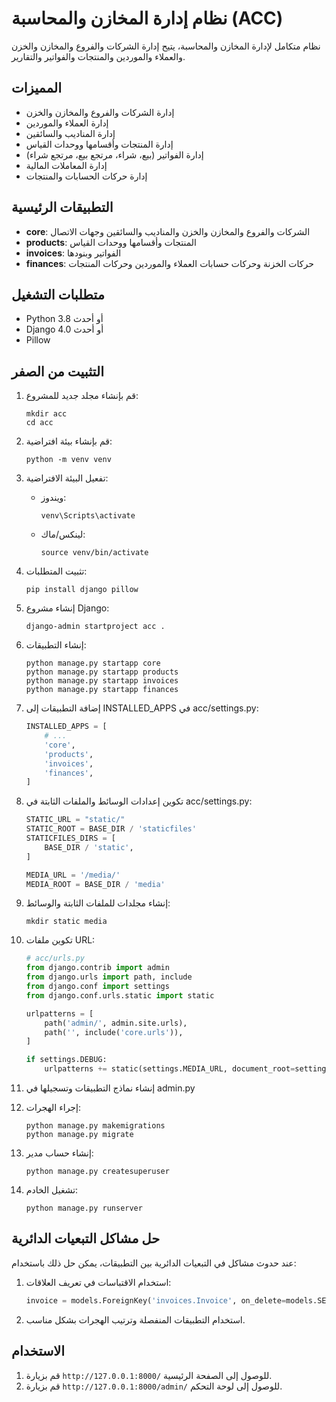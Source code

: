 # نظام إدارة المخازن والمحاسبة (ACC)

نظام متكامل لإدارة المخازن والمحاسبة، يتيح إدارة الشركات والفروع والمخازن والخزن والعملاء والموردين والمنتجات والفواتير والتقارير.

## المميزات

* إدارة الشركات والفروع والمخازن والخزن
* إدارة العملاء والموردين
* إدارة المناديب والسائقين
* إدارة المنتجات وأقسامها ووحدات القياس
* إدارة الفواتير (بيع، شراء، مرتجع بيع، مرتجع شراء)
* إدارة المعاملات المالية
* إدارة حركات الحسابات والمنتجات

## التطبيقات الرئيسية

* **core**: الشركات والفروع والمخازن والخزن والمناديب والسائقين وجهات الاتصال
* **products**: المنتجات وأقسامها ووحدات القياس
* **invoices**: الفواتير وبنودها
* **finances**: حركات الخزنة وحركات حسابات العملاء والموردين وحركات المنتجات

## متطلبات التشغيل

* Python 3.8 أو أحدث
* Django 4.0 أو أحدث
* Pillow

## التثبيت من الصفر

1. قم بإنشاء مجلد جديد للمشروع:
   ```
   mkdir acc
   cd acc
   ```

2. قم بإنشاء بيئة افتراضية:
   ```
   python -m venv venv
   ```

3. تفعيل البيئة الافتراضية:
   * ويندوز:
     ```
     venv\Scripts\activate
     ```
   * لينكس/ماك:
     ```
     source venv/bin/activate
     ```

4. تثبيت المتطلبات:
   ```
   pip install django pillow
   ```

5. إنشاء مشروع Django:
   ```
   django-admin startproject acc .
   ```

6. إنشاء التطبيقات:
   ```
   python manage.py startapp core
   python manage.py startapp products
   python manage.py startapp invoices
   python manage.py startapp finances
   ```

7. إضافة التطبيقات إلى INSTALLED_APPS في acc/settings.py:
   ```python
   INSTALLED_APPS = [
       # ...
       'core',
       'products',
       'invoices',
       'finances',
   ]
   ```

8. تكوين إعدادات الوسائط والملفات الثابتة في acc/settings.py:
   ```python
   STATIC_URL = "static/"
   STATIC_ROOT = BASE_DIR / 'staticfiles'
   STATICFILES_DIRS = [
       BASE_DIR / 'static',
   ]

   MEDIA_URL = '/media/'
   MEDIA_ROOT = BASE_DIR / 'media'
   ```

9. إنشاء مجلدات للملفات الثابتة والوسائط:
   ```
   mkdir static media
   ```

10. تكوين ملفات URL:
    ```python
    # acc/urls.py
    from django.contrib import admin
    from django.urls import path, include
    from django.conf import settings
    from django.conf.urls.static import static

    urlpatterns = [
        path('admin/', admin.site.urls),
        path('', include('core.urls')),
    ]

    if settings.DEBUG:
        urlpatterns += static(settings.MEDIA_URL, document_root=settings.MEDIA_ROOT)
    ```

11. إنشاء نماذج التطبيقات وتسجيلها في admin.py

12. إجراء الهجرات:
    ```
    python manage.py makemigrations
    python manage.py migrate
    ```

13. إنشاء حساب مدير:
    ```
    python manage.py createsuperuser
    ```

14. تشغيل الخادم:
    ```
    python manage.py runserver
    ```

## حل مشاكل التبعيات الدائرية

عند حدوث مشاكل في التبعيات الدائرية بين التطبيقات، يمكن حل ذلك باستخدام:

1. استخدام الاقتباسات في تعريف العلاقات:
   ```python
   invoice = models.ForeignKey('invoices.Invoice', on_delete=models.SET_NULL, ...)
   ```

2. استخدام التطبيقات المنفصلة وترتيب الهجرات بشكل مناسب.

## الاستخدام

1. قم بزيارة `http://127.0.0.1:8000/` للوصول إلى الصفحة الرئيسية.
2. قم بزيارة `http://127.0.0.1:8000/admin/` للوصول إلى لوحة التحكم. 